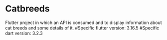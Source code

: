# Catbreeds

Flutter project in which an API is consumed and to display information about cat breeds and some details of it.
#Specific flutter version: 3.16.5
#Specific dart version: 3.2.3
